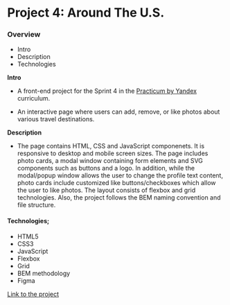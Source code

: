 # Project 4: Around The U.S.

### Overview

* Intro
* Description
* Technologies

**Intro**

* A front-end project for the Sprint 4 in the [Practicum by Yandex](https://practicum.yandex.com/) curriculum.

* An interactive page where users can add, remove, or like photos about various travel destinations. 

**Description**

* The page contains HTML, CSS and JavaScript componenets. It is responsive to desktop and mobile screen sizes. The page includes photo cards, a modal window containing form elements and SVG components such as buttons and a logo.  In addition, while the modal/popup window allows the user to change the profile text content, photo cards include customized like buttons/checkboxes which allow the user to like photos. The layout consists of flexbox and grid technologies. Also, the project follows the BEM naming convention and file structure.

#### Technologies;

* HTML5        
* CSS3
* JavaScript
* Flexbox
* Grid
* BEM methodology
* Figma

[Link to the project](https://gozdehisarckllar.github.io/web_project_4/)
